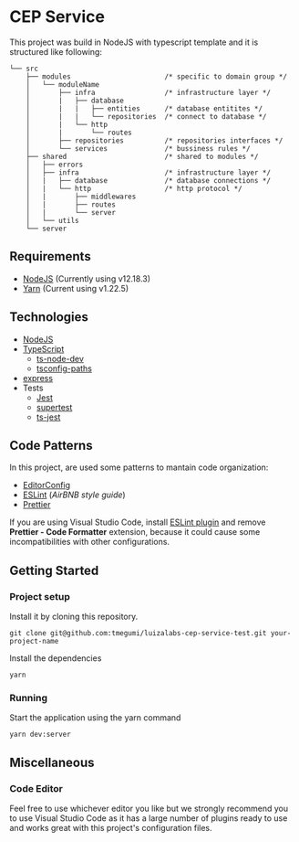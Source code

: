 # CEP Service

This project was build in NodeJS with typescript template and it is structured like following:

```
└── src
    ├── modules                       /* specific to domain group */
    │   └── moduleName
    │       ├── infra                 /* infrastructure layer */
    │       |   ├── database
    │       |   |   ├── entities      /* database entitites */
    │       |   |   └── repositories  /* connect to database */
    │       |   └── http
    │       |       └── routes
    │       ├── repositories          /* repositories interfaces */
    │       └── services              /* bussiness rules */
    ├── shared                        /* shared to modules */
    │   ├── errors
    │   ├── infra                     /* infrastructure layer */
    │   |   ├── database              /* database connections */
    │   |   └── http                  /* http protocol */
    │   |       ├── middlewares
    │   |       ├── routes
    │   |       └── server
    │   └── utils
    └── server
```

## Requirements
* [NodeJS](https://nodejs.org/) (Currently using v12.18.3)
* [Yarn](https://yarnpkg.com/) (Current using v1.22.5)

## Technologies
* [NodeJS](https://nodejs.org/)
* [TypeScript](https://www.typescriptlang.org/)
  * [ts-node-dev](https://github.com/whitecolor/ts-node-dev)
  * [tsconfig-paths](https://github.com/dividab/tsconfig-paths)
* [express](https://expressjs.com/)
* Tests
  * [Jest](https://jestjs.io/)
  * [supertest](https://github.com/visionmedia/supertest)
  * [ts-jest](https://github.com/kulshekhar/ts-jest)

## Code Patterns
In this project, are used some patterns to mantain code organization:
* [EditorConfig](https://editorconfig.org/)
* [ESLint](https://eslint.org/) (*AirBNB style guide*)
* [Prettier](https://prettier.io/)

If you are using Visual Studio Code, install [ESLint plugin](https://marketplace.visualstudio.com/items?itemName=dbaeumer.vscode-eslint) and remove **Prettier - Code Formatter** extension, because it could cause some incompatibilities with other configurations.

## Getting Started
### Project setup
Install it by cloning this repository.
```
git clone git@github.com:tmegumi/luizalabs-cep-service-test.git your-project-name
```
Install the dependencies
```
yarn
```
### Running
Start the application using the yarn command
```
yarn dev:server
```

## Miscellaneous
### Code Editor
Feel free to use whichever editor you like but we strongly recommend you to use Visual Studio Code as it has a large number of plugins ready to use and works great with this project's configuration files.
